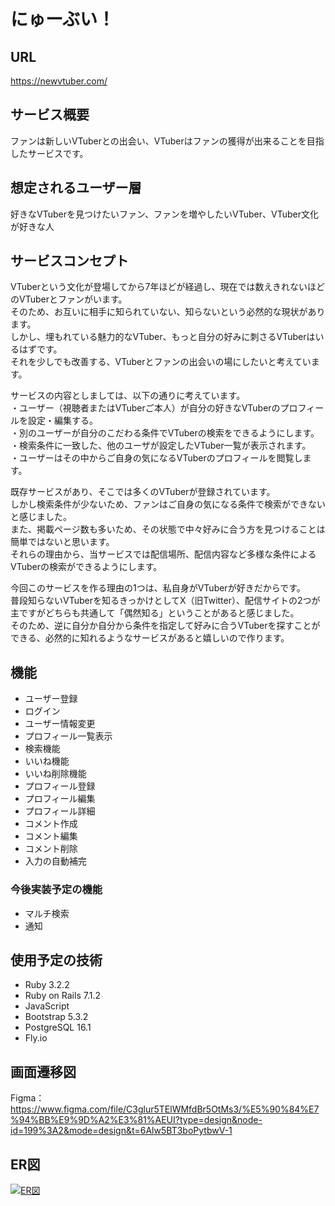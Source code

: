# にゅーぶい！

## URL
https://newvtuber.com/

## サービス概要
ファンは新しいVTuberとの出会い、VTuberはファンの獲得が出来ることを目指したサービスです。

## 想定されるユーザー層
好きなVTuberを見つけたいファン、ファンを増やしたいVTuber、VTuber文化が好きな人

## サービスコンセプト
VTuberという文化が登場してから7年ほどが経過し、現在では数えきれないほどのVTuberとファンがいます。  
そのため、お互いに相手に知られていない、知らないという必然的な現状があります。  
しかし、埋もれている魅力的なVTuber、もっと自分の好みに刺さるVTuberはいるはずです。  
それを少しでも改善する、VTuberとファンの出会いの場にしたいと考えています。

サービスの内容としましては、以下の通りに考えています。  
・ユーザー（視聴者またはVTuberご本人）が自分の好きなVTuberのプロフィールを設定・編集する。    
・別のユーザーが自分のこだわる条件でVTuberの検索をできるようにします。    
・検索条件に一致した、他のユーザが設定したVTuber一覧が表示されます。  
・ユーザーはその中からご自身の気になるVTuberのプロフィールを閲覧します。  

既存サービスがあり、そこでは多くのVTuberが登録されています。  
しかし検索条件が少ないため、ファンはご自身の気になる条件で検索ができないと感じました。  
また、掲載ページ数も多いため、その状態で中々好みに合う方を見つけることは簡単ではないと思います。  
それらの理由から、当サービスでは配信場所、配信内容など多様な条件によるVTuberの検索ができるようにします。  

今回このサービスを作る理由の1つは、私自身がVTuberが好きだからです。   
普段知らないVTuberを知るきっかけとしてX（旧Twitter）、配信サイトの2つが主ですがどちらも共通して「偶然知る」ということがあると感じました。  
そのため、逆に自分か自分から条件を指定して好みに合うVTuberを探すことができる、必然的に知れるようなサービスがあると嬉しいので作ります。  

## 機能
* ユーザー登録
* ログイン
* ユーザー情報変更
* プロフィール一覧表示
* 検索機能
* いいね機能
* いいね削除機能
* プロフィール登録
* プロフィール編集
* プロフィール詳細
* コメント作成
* コメント編集
* コメント削除
* 入力の自動補完


### 今後実装予定の機能
* マルチ検索
* 通知

## 使用予定の技術
* Ruby 3.2.2
* Ruby on Rails 7.1.2
* JavaScript
* Bootstrap 5.3.2
* PostgreSQL 16.1
* Fly.io

## 画面遷移図
Figma：https://www.figma.com/file/C3glur5TElWMfdBr5OtMs3/%E5%90%84%E7%94%BB%E9%9D%A2%E3%81%AEUI?type=design&node-id=199%3A2&mode=design&t=6Alw5BT3boPytbwV-1

## ER図
[![ER図](https://i.gyazo.com/cc2495d26627e40ca96dbbda0659e4d6.png)](https://gyazo.com/cc2495d26627e40ca96dbbda0659e4d6)
